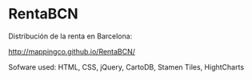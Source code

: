 RentaBCN
========

Distribución de la renta en Barcelona:

http://mappingco.github.io/RentaBCN/

Sofware used: HTML, CSS, jQuery, CartoDB, Stamen Tiles, HightCharts
